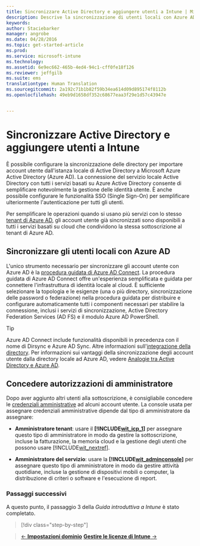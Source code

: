 ```yaml
---
title: Sincronizzare Active Directory e aggiungere utenti a Intune | Microsoft Intune
description: Descrive la sincronizzazione di utenti locali con Azure AD e la concessione di autorizzazioni di amministratore per la sottoscrizione di Intune
keywords: 
author: Staciebarker
manager: angrobe
ms.date: 04/28/2016
ms.topic: get-started-article
ms.prod: 
ms.service: microsoft-intune
ms.technology: 
ms.assetid: 6e9ec662-465b-4ed4-94c1-cff0fe18f126
ms.reviewer: jeffgilb
ms.suite: ems
translationtype: Human Translation
ms.sourcegitcommit: 2a192c71b1b82f59b34ea614d09d895174f8112b
ms.openlocfilehash: 49eb9d1658df352c68677eaa3f29e1d57c43947e


---
```



# Sincronizzare Active Directory e aggiungere utenti a Intune
È possibile configurare la sincronizzazione delle directory per importare account utente dall'istanza locale di Active Directory a Microsoft Azure Active Directory (Azure AD). La connessione del servizio locale Active Directory con tutti i servizi basati su Azure Active Directory consente di semplificare notevolmente la gestione delle identità utente. È anche possibile configurare le funzionalità SSO (Single Sign-On) per semplificare ulteriormente l'autenticazione per tutti gli utenti.

Per semplificare le operazioni quando si usano più servizi con lo stesso [tenant di Azure AD](http://technet.microsoft.com/library/jj573650.aspx#BKMK_WhatIsAnAzureADTenant), gli account utente già sincronizzati sono disponibili a tutti i servizi basati su cloud che condividono la stessa sottoscrizione al tenant di Azure AD.

## Sincronizzare gli utenti locali con Azure AD
L'unico strumento necessario per sincronizzare gli account utente con Azure AD è la [procedura guidata di Azure AD Connect](https://www.microsoft.com/download/details.aspx?id=47594). La procedura guidata di Azure AD Connect offre un'esperienza semplificata e guidata per connettere l'infrastruttura di identità locale al cloud.  È sufficiente selezionare la topologia e le esigenze (una o più directory, sincronizzazione delle password o federazione) nella procedura guidata per distribuire e configurare automaticamente tutti i componenti necessari per stabilire la connessione, inclusi i servizi di sincronizzazione, Active Directory Federation Services (AD FS) e il modulo Azure AD PowerShell.

> [!TIP]
> Azure AD Connect include funzionalità disponibili in precedenza con il nome di Dirsync e Azure AD Sync. Altre informazioni sull'[integrazione della directory](http://technet.microsoft.com/library/jj573653.aspx). Per informazioni sui vantaggi della sincronizzazione degli account utente dalla directory locale ad Azure AD, vedere [Analogie tra Active Directory e Azure AD](http://technet.microsoft.com/library/dn518177.aspx).

## Concedere autorizzazioni di amministratore
Dopo aver aggiunto altri utenti alla sottoscrizione, è consigliabile concedere le [credenziali amministrative](administrative-accounts-websites-perms.md) ad alcuni account utente. La console usata per assegnare credenziali amministrative dipende dal tipo di amministratore da assegnare:

-   **Amministratore tenant**: usare il **[!INCLUDE[wit_icp_1](../includes/wit_icp_1_md.md)]** per assegnare questo tipo di amministratore in modo da gestire la sottoscrizione, incluse la fatturazione, la memoria cloud e la gestione degli utenti che possono usare [!INCLUDE[wit_nextref](../includes/wit_nextref_md.md)].

-   **Amministratore del servizio**: usare la **[!INCLUDE[wit_adminconsole](../includes/wit_adminconsole_md.md)]** per assegnare questo tipo di amministratore in modo da gestire attività quotidiane, incluse la gestione di dispositivi mobili o computer, la distribuzione di criteri o software e l'esecuzione di report.


### Passaggi successivi
A questo punto, il passaggio 3 della *Guida introduttiva a Intune* è stato completato.

>[!div class="step-by-step"]

>[&larr; **Impostazioni dominio**](.\start-with-a-paid-subscription-to-microsoft-intune-step-2.md)     [**Gestire le licenze di Intune** &rarr;](.\start-with-a-paid-subscription-to-microsoft-intune-step-4.md)  



<!--HONumber=Jul16_HO4-->


